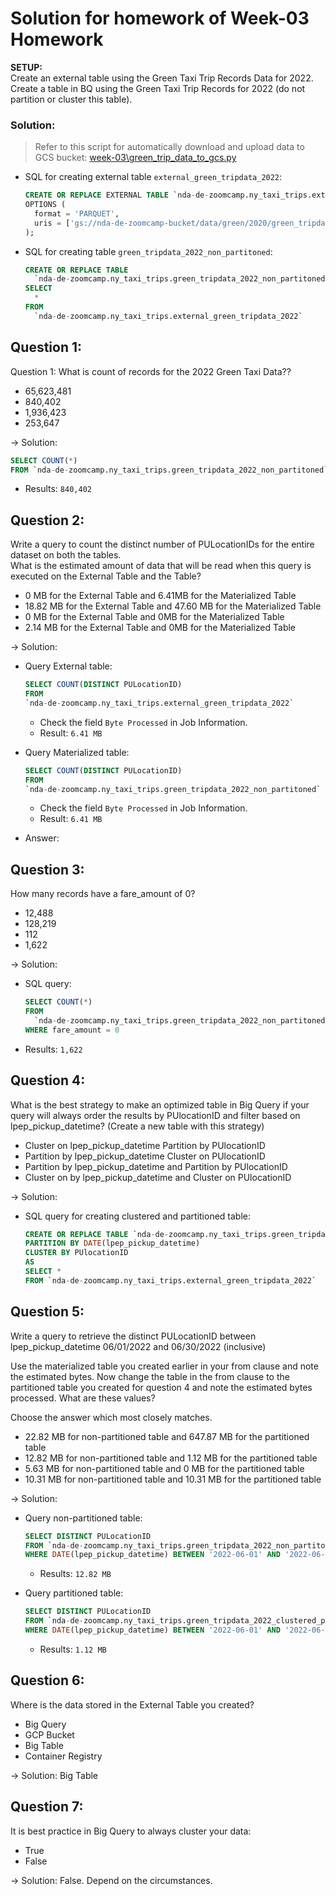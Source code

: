 # Solution for homework of Week-03 Homework

<b>SETUP:</b></br>
Create an external table using the Green Taxi Trip Records Data for 2022. </br>
Create a table in BQ using the Green Taxi Trip Records for 2022 (do not partition or cluster this table). </br>
</p>

### Solution: 

> Refer to this script for automatically download and upload data to GCS bucket: [week-03\green_trip_data_to_gcs.py](week-03\green_trip_data_to_gcs.py)

+ SQL for creating external table ```external_green_tripdata_2022```:

  ```sql
  CREATE OR REPLACE EXTERNAL TABLE `nda-de-zoomcamp.ny_taxi_trips.external_green_tripdata_2022`
  OPTIONS (
    format = 'PARQUET',
    uris = ['gs://nda-de-zoomcamp-bucket/data/green/2020/green_tripdata_2022-*.parquet']
  );
  ```

+ SQL for creating table ```green_tripdata_2022_non_partitoned```:

  ```sql
  CREATE OR REPLACE TABLE
    `nda-de-zoomcamp.ny_taxi_trips.green_tripdata_2022_non_partitoned` AS
  SELECT
    *
  FROM
    `nda-de-zoomcamp.ny_taxi_trips.external_green_tripdata_2022`
  ```

## Question 1:

Question 1: What is count of records for the 2022 Green Taxi Data??
- 65,623,481
- 840,402
- 1,936,423
- 253,647

&rarr; Solution: 

  ```sql
  SELECT COUNT(*) 
  FROM `nda-de-zoomcamp.ny_taxi_trips.green_tripdata_2022_non_partitoned`
  ```

+ Results: ```840,402```

## Question 2:
Write a query to count the distinct number of PULocationIDs for the entire dataset on both the tables.</br> 
What is the estimated amount of data that will be read when this query is executed on the External Table and the Table?

- 0 MB for the External Table and 6.41MB for the Materialized Table
- 18.82 MB for the External Table and 47.60 MB for the Materialized Table
- 0 MB for the External Table and 0MB for the Materialized Table
- 2.14 MB for the External Table and 0MB for the Materialized Table

&rarr; Solution: 

+ Query External table:
  ```sql
  SELECT COUNT(DISTINCT PULocationID)
  FROM
  `nda-de-zoomcamp.ny_taxi_trips.external_green_tripdata_2022`
  ```
  + Check the field ```Byte Processed``` in Job Information.
  + Result: ```6.41 MB```

+ Query Materialized table:
  ```sql
  SELECT COUNT(DISTINCT PULocationID)
  FROM
  `nda-de-zoomcamp.ny_taxi_trips.green_tripdata_2022_non_partitoned`
  ```
  + Check the field ```Byte Processed``` in Job Information.
  + Result: ```6.41 MB```

+ Answer: 

## Question 3:
How many records have a fare_amount of 0?

- 12,488
- 128,219
- 112
- 1,622

&rarr; Solution: 

+ SQL query:
  ```sql
  SELECT COUNT(*)
  FROM
    `nda-de-zoomcamp.ny_taxi_trips.green_tripdata_2022_non_partitoned`
  WHERE fare_amount = 0
  ```

+ Results: ```1,622```

## Question 4:
What is the best strategy to make an optimized table in Big Query if your query will always order the results by PUlocationID and filter based on lpep_pickup_datetime? (Create a new table with this strategy)
- Cluster on lpep_pickup_datetime Partition by PUlocationID
- Partition by lpep_pickup_datetime  Cluster on PUlocationID
- Partition by lpep_pickup_datetime and Partition by PUlocationID
- Cluster on by lpep_pickup_datetime and Cluster on PUlocationID

&rarr; Solution: 

+ SQL query for creating clustered and partitioned table:
  ```sql
  CREATE OR REPLACE TABLE `nda-de-zoomcamp.ny_taxi_trips.green_tripdata_2022_clustered_partitioned`
  PARTITION BY DATE(lpep_pickup_datetime)
  CLUSTER BY PUlocationID 
  AS
  SELECT * 
  FROM `nda-de-zoomcamp.ny_taxi_trips.external_green_tripdata_2022`
  ```

## Question 5:
Write a query to retrieve the distinct PULocationID between lpep_pickup_datetime
06/01/2022 and 06/30/2022 (inclusive)</br>

Use the materialized table you created earlier in your from clause and note the estimated bytes. Now change the table in the from clause to the partitioned table you created for question 4 and note the estimated bytes processed. What are these values? </br>

Choose the answer which most closely matches.</br> 

- 22.82 MB for non-partitioned table and 647.87 MB for the partitioned table
- 12.82 MB for non-partitioned table and 1.12 MB for the partitioned table
- 5.63 MB for non-partitioned table and 0 MB for the partitioned table
- 10.31 MB for non-partitioned table and 10.31 MB for the partitioned table

&rarr; Solution:

+ Query non-partitioned table:

  ```sql
  SELECT DISTINCT PULocationID 
  FROM `nda-de-zoomcamp.ny_taxi_trips.green_tripdata_2022_non_partitoned`
  WHERE DATE(lpep_pickup_datetime) BETWEEN '2022-06-01' AND '2022-06-30'
  ```

  + Results: ```12.82 MB```

+ Query partitioned table:

  ```sql
  SELECT DISTINCT PULocationID 
  FROM `nda-de-zoomcamp.ny_taxi_trips.green_tripdata_2022_clustered_partitioned`
  WHERE DATE(lpep_pickup_datetime) BETWEEN '2022-06-01' AND '2022-06-30'
  ```

  + Results: ```1.12 MB```

## Question 6: 
Where is the data stored in the External Table you created?

- Big Query
- GCP Bucket
- Big Table
- Container Registry

&rarr; Solution: Big Table

## Question 7:
It is best practice in Big Query to always cluster your data:
- True
- False

&rarr; Solution: False. Depend on the circumstances.
